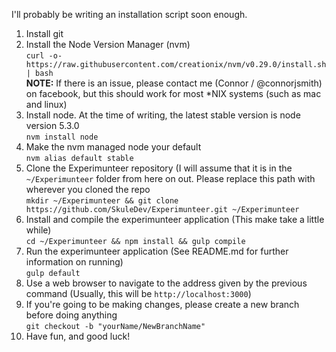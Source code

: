 I'll probably be writing an installation script soon enough.

1. Install git
2. Install the Node Version Manager (nvm) <br>
`curl -o- https://raw.githubusercontent.com/creationix/nvm/v0.29.0/install.sh | bash`<br>
**NOTE:** If there is an issue, please contact me (Connor / @connorjsmith) on facebook, but this should work for most *NIX systems (such as mac and linux)
3. Install node. At the time of writing, the latest stable version is node version 5.3.0<br>
`nvm install node`
4. Make the nvm managed node your default<br>
`nvm alias default stable`
5. Clone the Experimunteer repository (I will assume that it is in the `~/Experimunteer` folder from here on out. Please replace this path with wherever you cloned the repo<br>
`mkdir ~/Experimunteer && git clone https://github.com/SkuleDev/Experimunteer.git ~/Experimunteer`
6. Install and compile the experimunteer application (This make take a little while)<br>
`cd ~/Experimunteer && npm install && gulp compile`
7. Run the experimunteer application (See README.md for further information on running)<br>
`gulp default`
8. Use a web browser to navigate to the address given by the previous command (Usually, this will be `http://localhost:3000`)
9. If you're going to be making changes, please create a new branch before doing anything<br>
`git checkout -b "yourName/NewBranchName"`
10. Have fun, and good luck!
